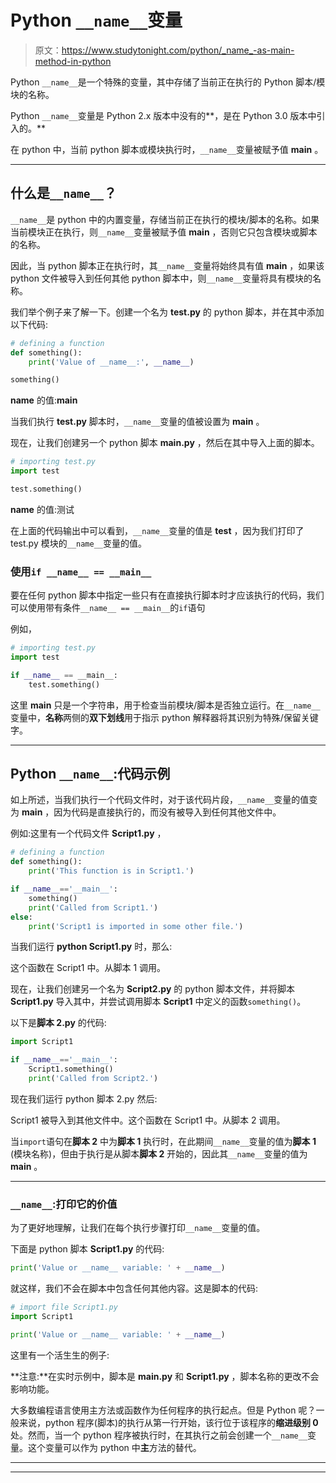 # Python `__name__`变量

> 原文：<https://www.studytonight.com/python/_name_-as-main-method-in-python>

Python `__name__`是一个特殊的变量，其中存储了当前正在执行的 Python 脚本/模块的名称。

Python `__name__`变量是 Python 2.x 版本中没有的**，是在 Python 3.0 版本中引入的。**

在 python 中，当前 python 脚本或模块执行时，`__name__`变量被赋予值 **__main__** 。

* * *

## 什么是`__name__`？

`__name__`是 python 中的内置变量，存储当前正在执行的模块/脚本的名称。如果当前模块正在执行，则`__name__`变量被赋予值 **__main__** ，否则它只包含模块或脚本的名称。

因此，当 python 脚本正在执行时，其`__name__`变量将始终具有值 **__main__** ，如果该 python 文件被导入到任何其他 python 脚本中，则`__name__`变量将具有模块的名称。

我们举个例子来了解一下。创建一个名为 **test.py** 的 python 脚本，并在其中添加以下代码:

```py
# defining a function
def something():
    print('Value of __name__:', __name__)

something()
```

__name__ 的值:__main__

当我们执行 **test.py** 脚本时，`__name__`变量的值被设置为 **__main__** 。

现在，让我们创建另一个 python 脚本 **main.py** ，然后在其中导入上面的脚本。

```py
# importing test.py
import test

test.something() 
```

__name__ 的值:测试

在上面的代码输出中可以看到，`__name__`变量的值是 **test** ，因为我们打印了 test.py 模块的`__name__`变量的值。

### 使用`if __name__ == __main__`

要在任何 python 脚本中指定一些只有在直接执行脚本时才应该执行的代码，我们可以使用带有条件`__name__ == __main__`的`if`语句

例如，

```py
# importing test.py
import test

if __name__ == __main__:
    test.something() 
```

这里 **__main__** 只是一个字符串，用于检查当前模块/脚本是否独立运行。在`__name__`变量中，**名称**两侧的**双下划线**用于指示 python 解释器将其识别为特殊/保留关键字。

* * *

## Python `__name__`:代码示例

如上所述，当我们执行一个代码文件时，对于该代码片段，`__name__`变量的值变为 **__main__** ，因为代码是直接执行的，而没有被导入到任何其他文件中。

例如:这里有一个代码文件 **Script1.py** ，

```py
# defining a function
def something():
    print('This function is in Script1.')

if __name__=='__main__':
    something()
    print('Called from Script1.')
else:
    print('Script1 is imported in some other file.')
```

当我们运行 **python Script1.py** 时，那么:

这个函数在 Script1 中。从脚本 1 调用。

现在，让我们创建另一个名为 **Script2.py** 的 python 脚本文件，并将脚本 **Script1.py** 导入其中，并尝试调用脚本 **Script1** 中定义的函数`something()`。

以下是**脚本 2.py** 的代码:

```py
import Script1

if __name__=='__main__':
    Script1.something()
    print('Called from Script2.')
```

现在我们运行 python 脚本 2.py 然后:

Script1 被导入到其他文件中。这个函数在 Script1 中。从脚本 2 调用。

当`import`语句在**脚本 2** 中为**脚本 1** 执行时，在此期间`__name__`变量的值为**脚本 1** (模块名称)，但由于执行是从脚本**脚本 2** 开始的，因此其`__name__`变量的值为 **__main__** 。

* * *

### `__name__`:打印它的价值

为了更好地理解，让我们在每个执行步骤打印`__name__`变量的值。

下面是 python 脚本 **Script1.py** 的代码:

```py
print('Value or __name__ variable: ' + __name__)
```

就这样，我们不会在脚本中包含任何其他内容。这是脚本的代码:

```py
# import file Script1.py
import Script1

print('Value or __name__ variable: ' + __name__)
```

这里有一个活生生的例子:

**注意:**在实时示例中，脚本是 **main.py** 和 **Script1.py** ，脚本名称的更改不会影响功能。

大多数编程语言使用主方法或函数作为任何程序的执行起点。但是 Python 呢？一般来说，python 程序(脚本)的执行从第一行开始，该行位于该程序的**缩进级别 0** 处。然而，当一个 python 程序被执行时，在其执行之前会创建一个`__name__`变量。这个变量可以作为 python 中**主**方法的替代。

* * *

* * *
